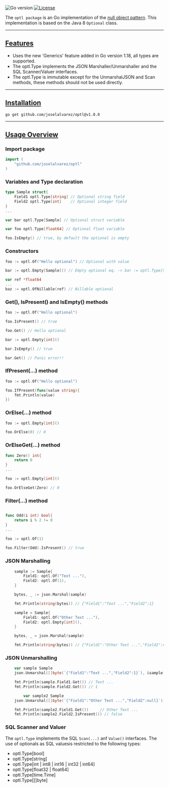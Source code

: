 ![Go version](https://img.shields.io/github/go-mod/go-version/joselalvarez/optl)
[![License](https://img.shields.io/badge/License-BSD_3--Clause-blue.svg)](https://opensource.org/licenses/BSD-3-Clause)

The `optl package` is an Go implementation of the [null object pattern](https://en.wikipedia.org/wiki/Null_object_pattern).
This implementation is based on the Java 8 `Optional` class.

***
## [Features](#usage-overview)
* Uses the new 'Generics' feature added in Go version 1.18, all types are supported.
* The optl.Type implements the JSON Marshaller/Unmarshaller and the SQL Scanner/Valuer interfaces.
* The optl.Type is immutable except for the UnmarshalJSON and Scan methods, these methods should not be used directly.

***
## [Installation](#installation)

```
go get github.com/joselalvarez/optl@v1.0.0
```

***
## [Usage Overview](#usage-overview)

### **Import package**

```go
import (
	"github.com/joselalvarez/optl"
)
```

### **Variables and Type declaration**

```go
type Sample struct{
    Field1 optl.Type[string] // Optional string field
    Field2 optl.Type[int]    // Optional integer field
}
...
```

```go
var bar optl.Type[Sample] // Optional struct variable
```

```go
var foo optl.Type[float64] // Optional float variable

foo.IsEmpty() // true, by default the optional is empty
```

### **Constructors**

```go
foo := optl.Of("Hello optional") // Optional with value 
```

```go
bar := optl.Empty[Sample]() // Empty optional eq. -> bar := optl.Type[Sample]
```

```go
var ref *float64
...
baz := optl.OfNillable(ref) // Nillable optional
```

### **Get(), IsPresent() and IsEmpty() methods**

```go
foo := optl.Of("Hello optional")

foo.IsPresent() // true

foo.Get() // Hello optional

bar := optl.Empty[int]()

bar.IsEmpty() // true

bar.Get() // Panic error!!
```

### **IfPresent(...) method**
```go
foo := optl.Of("Hello optional")

foo.IfPresent(func(value string){
    fmt.Println(value)
})
```

### **OrElse(...) method**
```go
foo := optl.Empty[int]()

foo.OrElse(0) // 0
```

### **OrElseGet(...) method**
```go
func Zero() int{
    return 0
}
...

foo := optl.Empty[int]() 

foo.OrElseGet(Zero) // 0
```

### **Filter(...) method**
```go

func Odd(i int) bool{
    return i % 2 != 0
}
...

foo := optl.Of(1)
 
foo.Filter(Odd).IsPresent() // true
```

### **JSON Marshalling**

```go
	sample := Sample{
		Field1: optl.Of("Text ..."),
		Field2: optl.Of(1),
	}

	bytes, _ := json.Marshal(sample)

	fmt.Println(string(bytes)) // {"Field1":"Text ...","Field2":1}

	sample = Sample{
		Field1: optl.Of("Other Text ..."),
		Field2: optl.Empty[int](),
	}

	bytes, _ = json.Marshal(sample)

	fmt.Println(string(bytes)) // {"Field1":"Other Text ...","Field2":null}
```

### **JSON Unmarshalling**

```go
	var sample Sample
	json.Unmarshal([]byte(`{"Field1":"Text ...","Field2":1}`), &sample)

	fmt.Println(sample.Field1.Get()) // Text ...
	fmt.Println(sample.Field2.Get()) // 1

    	var sample2 Sample
	json.Unmarshal([]byte(`{"Field1":"Other Text ...","Field2":null}`), &sample2)

	fmt.Println(sample2.Field1.Get())     // Other Text ...
	fmt.Println(sample2.Field2.IsPresent()) // false

```

### **SQL Scanner and Valuer**
The `optl.Type` implements the SQL `Scan(...)` anf `Value()` interfaces. The use of optionals as SQL values ​​is restricted to the following types:
* optl.Type[bool]
* optl.Type[string]
* optl.Type[int | int8 | int16 | int32 | int64]
* optl.Type[float32 | float64]
* optl.Type[time.Time]
* optl.Type[[]byte]

